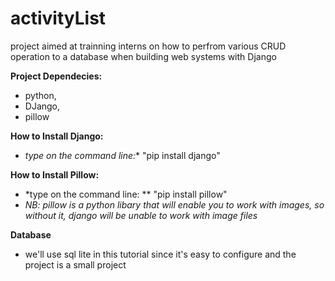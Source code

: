 # activityList
project aimed at trainning interns on how to perfrom various CRUD operation to a database when building web systems with Django


**Project Dependecies:**
- python,
- DJango,
- pillow

**How to Install Django:**
- *type on the command line:** "pip install django"

**How to Install Pillow:**
- *type on the command line: ** "pip install pillow"
- *NB: pillow is a python libary that will enable you to work with images, so without it, django will be unable to work with image files*


**Database** 
- we'll use sql lite in this tutorial since it's easy to configure and the project is a small project
